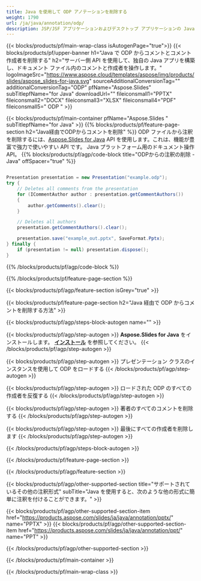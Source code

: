 ```yaml
---
title: Java を使用して ODP アノテーションを削除する
weight: 1790
url: /ja/java/annotation/odp/ 
description: JSP/JSF アプリケーションおよびデスクトップ アプリケーションの Java ランタイム環境で ODP 形式のアノテーションを削除する Java サンプル コード。
---
```


{{< blocks/products/pf/main-wrap-class isAutogenPage="true">}}
{{< blocks/products/pf/upper-banner h1="Java で ODP からコメントとコメント作成者を削除する" h2="サーバー側 API を使用して、独自の Java アプリを構築し、ドキュメント ファイル内のコメントと作成者を操作します。" logoImageSrc="https://www.aspose.cloud/templates/aspose/img/products/slides/aspose_slides-for-java.svg" sourceAdditionalConversionTag="" additionalConversionTag="ODP" pfName="Aspose.Slides" subTitlepfName="for Java" downloadUrl="" fileiconsmall1="PPTX" fileiconsmall2="DOCX" fileiconsmall3="XLSX" fileiconsmall4="PDF" fileiconsmall5=" ODP " >}}

{{< blocks/products/pf/main-container pfName="Aspose.Slides " subTitlepfName="for Java" >}}
{{% blocks/products/pf/feature-page-section  h2="Java経由でODPからコメントを削除" %}}
ODP ファイルから注釈を削除するには、[Aspose.Slides for Java](https://products.aspose.com/slides/ja/java/) API を使用します。これは、機能が豊富で強力で使いやすい API です。 Java プラットフォーム用のドキュメント操作 API。
{{% blocks/products/pf/agp/code-block title="ODPからの注釈の削除 - Java" offSpacer="true" %}}

```java

Presentation presentation = new Presentation("example.odp");
try {
    // Deletes all comments from the presentation
    for (ICommentAuthor author : presentation.getCommentAuthors())
    {
        author.getComments().clear();
    }

    // Deletes all authors
    presentation.getCommentAuthors().clear();

    presentation.save("example_out.pptx", SaveFormat.Pptx);
} finally {
    if (presentation != null) presentation.dispose();
}
```
{{% /blocks/products/pf/agp/code-block %}}

{{% /blocks/products/pf/feature-page-section %}}

{{< blocks/products/pf/agp/feature-section isGrey="true" >}}

{{< blocks/products/pf/feature-page-section  h2="Java 経由で ODP からコメントを削除する方法" >}}

{{< blocks/products/pf/agp/steps-block-autogen name="" >}}

{{< blocks/products/pf/agp/step-autogen >}}
**Aspose.Slides for Java** をインストールします。 [**インストール**](https://docs.aspose.com/slides/java/installation/) を参照してください。
{{< /blocks/products/pf/agp/step-autogen >}}

{{< blocks/products/pf/agp/step-autogen >}}
プレゼンテーション クラスのインスタンスを使用して ODP をロードする
{{< /blocks/products/pf/agp/step-autogen >}}

{{< blocks/products/pf/agp/step-autogen >}}
ロードされた ODP のすべての作成者を反復する
{{< /blocks/products/pf/agp/step-autogen >}}

{{< blocks/products/pf/agp/step-autogen >}}
著者のすべてのコメントを削除する
{{< /blocks/products/pf/agp/step-autogen >}}

{{< blocks/products/pf/agp/step-autogen >}}
最後にすべての作成者を削除します
{{< /blocks/products/pf/agp/step-autogen >}}

{{< /blocks/products/pf/agp/steps-block-autogen >}}

{{< /blocks/products/pf/feature-page-section >}}

{{< /blocks/products/pf/agp/feature-section >}}

{{< blocks/products/pf/agp/other-supported-section title="サポートされているその他の注釈形式" subTitle="Java を使用すると、次のような他の形式に簡単に注釈を付けることができます。" >}}

{{< blocks/products/pf/agp/other-supported-section-item href="https://products.aspose.com/slides/ja/java/annotation/pptx/" name="PPTX" >}}
{{< blocks/products/pf/agp/other-supported-section-item href="https://products.aspose.com/slides/ja/java/annotation/ppt/" name="PPT" >}}

{{< /blocks/products/pf/agp/other-supported-section >}}

{{< /blocks/products/pf/main-container >}}
    
{{< /blocks/products/pf/main-wrap-class >}}